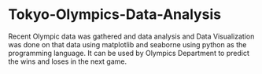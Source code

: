 # Tokyo-Olympics-Data-Analysis
Recent Olympic data was gathered and data analysis  and Data Visualization was done on that data using matplotlib and seaborne using python as the programming language. It can be used by Olympics Department to predict the wins and loses in the next game. 
